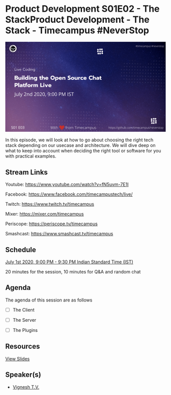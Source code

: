 # Product Development S01E02 - The StackProduct Development - The Stack - Timecampus #NeverStop

[![alt text](LC-S01E03.png "Watch/Subscribe to the video")](https://www.youtube.com/watch?v=fN5uvm-7E1I)

In this episode, we will look at how to go about choosing the right tech stack depending on our usecase and architecture. We will dive deep on what to keep into account when deciding the right tool or software for you with practical examples.

## Stream Links

Youtube: https://www.youtube.com/watch?v=fN5uvm-7E1I

Facebook: https://www.facebook.com/timecampustech/live/

Twitch: https://www.twitch.tv/timecampus

Mixer: https://mixer.com/timecampus

Periscope: https://periscope.tv/timecampus

Smashcast: https://www.smashcast.tv/timecampus

## Schedule

[July 1st 2020, 9:00 PM - 9:30 PM Indian Standard Time (IST)](https://calendar.google.com/event?action=TEMPLATE&tmeid=MHRkdGY1ZmRha3VybXNoaG10ZDJkY28xbGNfMjAyMDA3MDJUMTUzMDAwWiB0aW1lY2FtcHVzLmNvbV8zaHE0cHRrczBsZTJybmQwajAxbzYwMTRhZ0Bn&tmsrc=timecampus.com_3hq4ptks0le2rnd0j01o6014ag%40group.calendar.google.com)

20 minutes for the session, 10 minutes for Q&A and random chat

## Agenda

The agenda of this session are as follows

- [ ] The Client
- [ ] The Server
- [ ] The Plugins


## Resources

[View Slides](https://docs.google.com/presentation/d/18e3zhBKY1HPQC3vFjzuRkO3AMp89HbTGuXtdl-mjnTo/edit?usp=sharing)

## Speaker(s)

- [Vignesh T.V.](http://tvvignesh.com/)